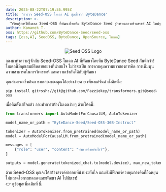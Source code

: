 ```yaml
---
date: 2025-08-22T07:19:55.995Z
title: 'สำรวจ Seed-OSS โมเดล AI สุดล้ำจาก ByteDance'
description: >-
  "เรียนรู้การใช้โมเดล Seed-OSS ที่พัฒนาโดยทีม ByteDance Seed สู่การทดลองสร้างสรรค์ AI ใหม่ๆ"
author: Kananek T.
oss: https://github.com/ByteDance-Seed/seed-oss
tags: [oss,AI, SeedOSS, ByteDance, OpenSource, โมเดล]
---
```

<div align="center">
   <img src="https://github.com/user-attachments/assets/c42e675e-497c-4508-8bb9-093ad4d1f216" alt="Seed OSS Logo">
</div>

ลองมาทำความรู้จักกับ Seed-OSS โมเดล AI ที่พัฒนาโดยทีม ByteDance Seed กันดีกว่า! โมเดลนี้มีคุณสมบัติหลายอย่างที่น่าสนใจ ไม่ว่าจะเป็น การควบคุมความยาวของการคิด การเพิ่มพูนความสามารถในการวิเคราะห์ และความเข้ากันได้กับผู้พัฒนา

คุณสามารถเริ่มต้นการทดลองของคุณได้อย่างง่ายดาย เพียงแค่รันคำสั่งติดตั้ง:

```shell
pip install git+ssh://git@github.com/Fazziekey/transformers.git@seed-oss
```

เมื่อติดตั้งเสร็จแล้ว ลองทำการสร้างโมเดลง่ายๆ ด้วยโค้ดนี้:

```python
from transformers import AutoModelForCausalLM, AutoTokenizer

model_name_or_path = "ByteDance-Seed/Seed-OSS-36B-Instruct"

tokenizer = AutoTokenizer.from_pretrained(model_name_or_path)
model = AutoModelForCausalLM.from_pretrained(model_name_or_path)

messages = [
    {"role": "user", "content": "ทำพาสต้าอย่างไร?"},
]

outputs = model.generate(tokenized_chat.to(model.device), max_new_tokens=2048)
```

ด้วย Seed-OSS คุณจะได้สร้างสรรค์คำตอบที่น่าประทับใจ แถมยังมีฟีเจอร์ควบคุมการคิดที่ยืดหยุ่น ไม่พลาดโอกาสทดลองและพัฒนา AI ไปกับเรา!  
👉 ดูข้อมูลเพิ่มเติมที่ [นี่](https://seed.bytedance.com/)
